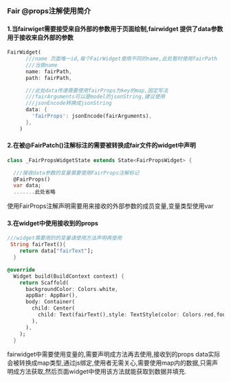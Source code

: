 ### Fair @props注解使用简介

#### 1.当fairwiget需要接受来自外部的参数用于页面绘制,fairwidget 提供了data参数用于接收来自外部的参数

```dart
FairWidget(
      ///name 页面唯一id,每个FairWidget使用不同的name,此处暂时使用fairPath
      ///当做name
      name: fairPath,
      path: fairPath,

      ///此处data传递需要使用fairProps为key的map,固定写法
      ///fairArguments可以是model的jsonString,建议使用
      ///jsonEncode转换成jsonString
      data: {
        'fairProps': jsonEncode(fairArguments),
      },
    )
```


#### 2.在被@FairPatch()注解标注的需要被转换成fair文件的widget中声明

```dart
class _FairPropsWidgetState extends State<FairPropsWidget> {

  ///接收data参数的变量需要使用FairProps注解标记
  @FairProps()
  var data;
  .......此处省略
```
使用FairProps注解声明需要用来接收的外部参数的成员变量,变量类型使用var


#### 3.在widget中使用接收到的props
```dart
///widget需要用的的变量请使用方法声明再使用
 String fairText(){
    return data["fairText"];
  }

@override
  Widget build(BuildContext context) {
    return Scaffold(
      backgroundColor: Colors.white,
      appBar: AppBar(),
      body: Container(
        child: Center(
          child: Text(fairText(),style: TextStyle(color: Colors.red,fontSize: 20),),
        ),
      ),
    );
  }
```
fairwidget中需要使用变量的,需要声明成方法再去使用,接收到的props data实际会被转换成map类型,通过js绑定,使用者无需关心,需要使用map内的数据,只需声明成方法获取,然后页面widget中使用该方法就能获取到数据并填充.
